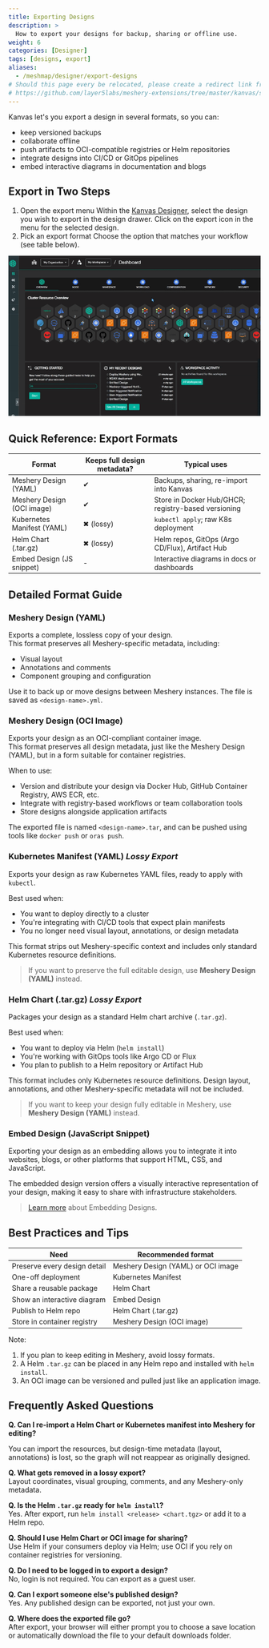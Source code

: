 ```yaml
---
title: Exporting Designs
description: >
  How to export your designs for backup, sharing or offline use.
weight: 6
categories: [Designer]
tags: [designs, export]
aliases:
  - /meshmap/designer/export-designs
# Should this page every be relocated, please create a redirect link from the old location to the new location or backlinks like the one below will break.
# https://github.com/layer5labs/meshery-extensions/tree/master/kanvas/src/components/designer/drawer/ComponentDrawerTabContent/exportModal.js
---
```


Kanvas let's you export a design in several formats, so you can:

* keep versioned backups  
* collaborate offline  
* push artifacts to OCI-compatible registries or Helm repositories  
* integrate designs into CI/CD or GitOps pipelines  
* embed interactive diagrams in documentation and blogs  

## Export in Two Steps

1. Open the export menu 
   Within the [Kanvas Designer](https://playground.meshery.io/extension/meshmap), select the design you wish to export in the design drawer. Click on the export icon in the menu for the selected design. 
2. Pick an export format 
   Choose the option that matches your workflow (see table below).

![Export Icon](./export-modal.gif)

## Quick Reference: Export Formats

| Format                          | Keeps full design metadata? | Typical uses                                       |
|---------------------------------|-----------------------------|----------------------------------------------------|
| Meshery Design (YAML)           | ✔                           | Backups, sharing, re-import into Kanvas           |
| Meshery Design (OCI image)      | ✔                           | Store in Docker Hub/GHCR; registry-based versioning|
| Kubernetes Manifest (YAML)      | ✖ (lossy)                   | `kubectl apply`; raw K8s deployment                |
| Helm Chart (.tar.gz)            | ✖ (lossy)                   | Helm repos, GitOps (Argo CD/Flux), Artifact Hub    |
| Embed Design (JS snippet)       | -                           | Interactive diagrams in docs or dashboards         |

## Detailed Format Guide

### Meshery Design (YAML)

Exports a complete, lossless copy of your design.  
This format preserves all Meshery-specific metadata, including:

- Visual layout  
- Annotations and comments  
- Component grouping and configuration  

Use it to back up or move designs between Meshery instances. The file is saved as `<design-name>.yml`.

### Meshery Design (OCI Image)

Exports your design as an OCI-compliant container image.  
This format preserves all design metadata, just like the Meshery Design (YAML), but in a form suitable for container registries.

When to use:

- Version and distribute your design via Docker Hub, GitHub Container Registry, AWS ECR, etc.  
- Integrate with registry-based workflows or team collaboration tools  
- Store designs alongside application artifacts

The exported file is named `<design-name>.tar`, and can be pushed using tools like `docker push` or `oras push`.

### Kubernetes Manifest (YAML)  *Lossy Export*

Exports your design as raw Kubernetes YAML files, ready to apply with `kubectl`.

Best used when:
- You want to deploy directly to a cluster
- You're integrating with CI/CD tools that expect plain manifests
- You no longer need visual layout, annotations, or design metadata

This format strips out Meshery-specific context and includes only standard Kubernetes resource definitions.

> If you want to preserve the full editable design, use **Meshery Design (YAML)** instead.

### Helm Chart (.tar.gz)  *Lossy Export*

Packages your design as a standard Helm chart archive (`.tar.gz`).

Best used when:
- You want to deploy via Helm (`helm install`)
- You're working with GitOps tools like Argo CD or Flux
- You plan to publish to a Helm repository or Artifact Hub

This format includes only Kubernetes resource definitions.  Design layout, annotations, and other Meshery-specific metadata will not be included.

> If you want to keep your design fully editable in Meshery, use **Meshery Design (YAML)** instead.

### Embed Design (JavaScript Snippet)

Exporting your design as an embedding allows you to integrate it into websites, blogs, or other platforms that support HTML, CSS, and JavaScript. 

The embedded design version offers a visually interactive representation of your design, making it easy to share with infrastructure stakeholders.
> [Learn more](../embedding-designs) about Embedding Designs.

## Best Practices and Tips

| Need | Recommended format |
|------|--------------------|
| Preserve every design detail | Meshery Design (YAML) or OCI image |
| One-off deployment           | Kubernetes Manifest |
| Share a reusable package     | Helm Chart |
| Show an interactive diagram  | Embed Design |
| Publish to Helm repo         | Helm Chart (.tar.gz) |
| Store in container registry  | Meshery Design (OCI image) |

Note:
1. If you plan to keep editing in Meshery, avoid lossy formats.  
2. A Helm `.tar.gz` can be placed in any Helm repo and installed with `helm install`.  
3. An OCI image can be versioned and pulled just like an application image.

## Frequently Asked Questions

**Q. Can I re-import a Helm Chart or Kubernetes manifest into Meshery for editing?** 

You can import the resources, but design-time metadata (layout, annotations) is lost, so the graph will not reappear as originally designed.

**Q. What gets removed in a lossy export?**  
Layout coordinates, visual grouping, comments, and any Meshery-only metadata.

**Q. Is the Helm `.tar.gz` ready for `helm install`?**  
Yes. After export, run `helm install <release> <chart.tgz>` or add it to a Helm repo.

**Q. Should I use Helm Chart or OCI image for sharing?**  
Use Helm if your consumers deploy via Helm; use OCI if you rely on container registries for versioning.

**Q. Do I need to be logged in to export a design?**  
No, login is not required. You can export as a guest user.

**Q. Can I export someone else's published design?**  
Yes. Any published design can be exported, not just your own.

**Q. Where does the exported file go?**  
After export, your browser will either prompt you to choose a save location or automatically download the file to your default downloads folder.
